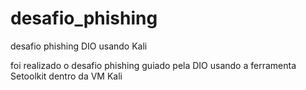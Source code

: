 # desafio_phishing
desafio phishing DIO usando Kali

foi realizado o desafio phishing guiado pela DIO usando a ferramenta Setoolkit dentro da VM Kali 
